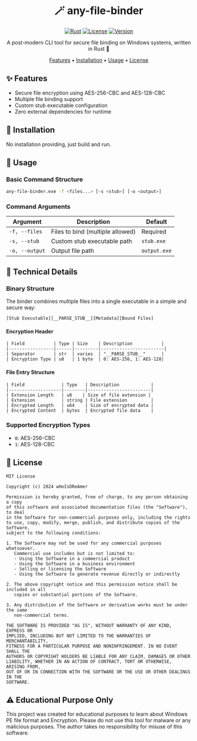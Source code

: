 <div align="center">

# 🪄 any-file-binder

[![Rust](https://img.shields.io/badge/rust-1.70%2B-orange.svg)](https://www.rust-lang.org/)
[![License](https://img.shields.io/badge/license-MIT-blue.svg)](LICENSE)
[![Version](https://img.shields.io/badge/version-2.0-brightgreen.svg)](https://github.com/wHoIsDReAmer/any-file-binder/releases)

A post-modern CLI tool for secure file binding on Windows systems, written in Rust 🦀

[Features](#features) • [Installation](#installation) • [Usage](#usage) • [License](#license)

</div>

## ✨ Features

- Secure file encryption using AES-256-CBC and AES-128-CBC
- Multiple file binding support
- Custom stub executable configuration
- Zero external dependencies for runtime

## 🚀 Installation
No installation providing, just build and run.

## 📖 Usage

### Basic Command Structure
```bash
any-file-binder.exe -f <files...> [-s <stub>] [-o <output>]
```

### Command Arguments
| Argument | Description | Default |
|----------|-------------|---------|
| `-f, --files` | Files to bind (multiple allowed) | Required |
| `-s, --stub` | Custom stub executable path | `stub.exe` |
| `-o, --output` | Output file path | `output.exe` |

## 🔧 Technical Details

### Binary Structure
The binder combines multiple files into a single executable in a simple and secure way:

```
[Stub Executable][__PARSE_STUB__][Metadata][Bound Files]
```

#### Encryption Header
```
| Field           | Type | Size    | Description           |
|-----------------|------|---------|------------------------|
| Separator       | str  | varies  | "__PARSE_STUB__"      |
| Encryption Type | u8   | 1 byte  | 0: AES-256, 1: AES-128|
```

#### File Entry Structure
```
| Field              | Type   | Description            |
|--------------------|--------|------------------------|
| Extension Length   | u8    | Size of file extension |
| Extension          | string | File extension         |
| Encrypted Length   | u64    | Size of encrypted data |
| Encrypted Content  | bytes  | Encrypted file data    |
```

### Supported Encryption Types
- `0`: AES-256-CBC
- `1`: AES-128-CBC

## 📝 License
```
MIT License

Copyright (c) 2024 wHoIsDReAmer

Permission is hereby granted, free of charge, to any person obtaining a copy
of this software and associated documentation files (the "Software"), to deal
in the Software for non-commercial purposes only, including the rights
to use, copy, modify, merge, publish, and distribute copies of the Software,
subject to the following conditions:

1. The Software may not be used for any commercial purposes whatsoever.
   Commercial use includes but is not limited to:
   - Using the Software in a commercial product
   - Using the Software in a business environment
   - Selling or licensing the Software
   - Using the Software to generate revenue directly or indirectly

2. The above copyright notice and this permission notice shall be included in all
   copies or substantial portions of the Software.

3. Any distribution of the Software or derivative works must be under the same
   non-commercial terms.

THE SOFTWARE IS PROVIDED "AS IS", WITHOUT WARRANTY OF ANY KIND, EXPRESS OR
IMPLIED, INCLUDING BUT NOT LIMITED TO THE WARRANTIES OF MERCHANTABILITY,
FITNESS FOR A PARTICULAR PURPOSE AND NONINFRINGEMENT. IN NO EVENT SHALL THE
AUTHORS OR COPYRIGHT HOLDERS BE LIABLE FOR ANY CLAIM, DAMAGES OR OTHER
LIABILITY, WHETHER IN AN ACTION OF CONTRACT, TORT OR OTHERWISE, ARISING FROM,
OUT OF OR IN CONNECTION WITH THE SOFTWARE OR THE USE OR OTHER DEALINGS IN THE
SOFTWARE.
```

## ⚠️ Educational Purpose Only

This project was created for educational purposes to learn about Windows PE file format and Encryption. Please do not use this tool for malware or any malicious purposes. The author takes no responsibility for misuse of this software.

